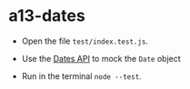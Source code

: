 # a13-dates

- Open the file `test/index.test.js`.

- Use the [Dates API](https://nodejs.org/api/test.html#dates) to mock the `Date` object

- Run in the terminal `node --test`.

